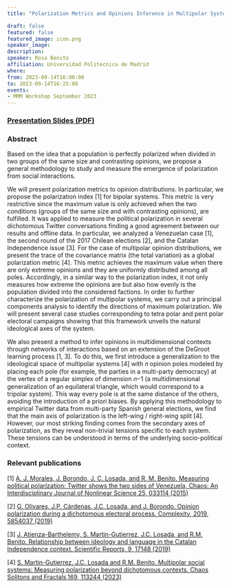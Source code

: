 ```yaml
---
title: "Polarization Metrics and Opinions Inference in Multipolar Systems"

draft: false
featured: false
featured_image: icon.png
speaker_image:
description:
speaker: Rosa Benito
affiliation: Universidad Politecnica de Madrid
where:
from: 2023-09-14T16:00:00
to: 2023-09-14T16:25:00
events:
- MMM Workshop September 2023
---
```


### [Presentation Slides (PDF)](Presentation_Benito_MMM.pdf)


### Abstract

Based on the idea that a population is perfectly polarized when divided in two groups of the same size and contrasting opinions, we propose a general methodology to study and measure the emergence of polarization from social interactions. 

We will present polarization metrics to opinion distributions. In particular, we propose the polarization index [1] for bipolar systems. This metric is very restrictive since the maximum value is only achieved when the two conditions (groups of the same size and with contrasting opinions), are fulfilled. It was applied to measure the political polarization in several dichotomous Twitter conversations finding a good agreement between our results and offline data. In particular, we analyzed a Venezuelan case [1], the second round of the 2017 Chilean elections [2], and the Catalan Independence issue [3]. For the case of multipolar opinion distributions, we present the trace of the covariance matrix (the total variation) as a global polarization metric [4]. This metric achieves the maximum value when there are only extreme opinions and they are uniformly distributed among all poles. Accordingly, in a similar way to the polarization index, it not only measures how extreme the opinions are but also how evenly is the population divided into the considered factions. In order to further characterize the polarization of multipolar systems, we carry out a principal components analysis to identify the directions of maximum polarization. We will present several case studies corresponding to tetra polar and pent polar electoral campaigns showing that this framework unveils the natural ideological axes of the system.

We also present a method to infer opinions in multidimensional contexts through networks of interactions based on an extension of the DeGroot learning process [1, 3]. To do this, we first introduce a generalization to the ideological space of multipolar systems [4] with 𝑛 opinion poles modeled by placing each pole (for example, the parties in a multi-party democracy) at the vertex of a regular simplex of dimension 𝑛−1 (a multidimensional generalization of an equilateral triangle, which would correspond to a tripolar system). This way every pole is at the same distance of the others, avoiding the introduction of a priori biases. By applying this methodology to empirical Twitter data from multi-party Spanish general elections, we find that the main axis of polarization is the left-wing / right-wing split [4]. However, our most striking finding comes from the secondary axes of polarization, as they reveal non-trivial tensions specific to each system. These tensions can be understood in terms of the underlying socio-political context.


### Relevant publications 

[1] [A. J. Morales, J. Borondo, J. C. Losada, and R. M. Benito. Measuring political polarization: Twitter shows the two sides of Venezuela, Chaos: An Interdisciplinary Journal of Nonlinear Science 25, 033114 (2015)](https://doi.org/10.1063/1.4913758)

[2] [G. Olivares, J.P. Cárdenas, J.C. Losada, and J. Borondo. Opinion polarization during a dichotomous electoral process. Complexity, 2019, 5854037 (2019)](https://doi.org/10.1155/2019/5854037)

[3] [J. Atienza-Barthelemy, S. Martin-Gutierrez, J.C. Losada, and R.M. Benito. Relationship between ideology and language in the Catalan Independence context. Scientific Reports, 9, 17148 (2019)](https://doi.org/10.1038/s41598-019-53404-x)

[4] [S. Martin-Gutierrez, J.C. Losada and R.M. Benito. Multipolar social systems: Measuring polarization beyond dichotomous contexts. Chaos Solitons and Fractals,169, 113244 (2023)](https://doi.org/10.1016/j.chaos.2023.113244)

